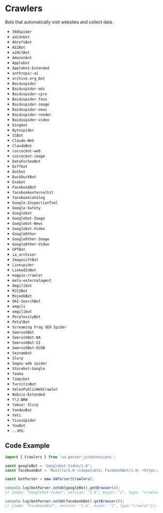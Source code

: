 # Crawlers

Bots that automatically visit websites and collect data.

- `360Spider` 
- `adidxbot`
- `AhrefsBot` 
- `AI2Bot`
- `aiHitBot`
- `Amazonbot`
- `Applebot`
- `Applebot-Extended` 
- `anthropic-ai` 
- `archive.org_bot` 
- `Baiduspider` 
- `Baiduspider-ads` 
- `Baiduspider-cpro` 
- `Baiduspider-favo` 
- `Baiduspider-image` 
- `Baiduspider-news` 
- `Baiduspider-render` 
- `Baiduspider-video` 
- `bingbot` 
- `Bytespider` 
- `CCBot` 
- `Claude-Web`
- `ClaudeBot` 
- `coccocbot-web`
- `coccocbot-image`
- `DataForSeoBot` 
- `Diffbot` 
- `Dotbot` 
- `DuckDuckBot` 
- `Exabot` 
- `FacebookBot` 
- `facebookexternalhit` 
- `facebookcatalog` 
- `Google-InspectionTool` 
- `Google-Safety` 
- `Googlebot` 
- `Googlebot-Image` 
- `Googlebot-News` 
- `Googlebot-Video` 
- `GoogleOther` 
- `GoogleOther-Image` 
- `GoogleOther-Video` 
- `GPTBot`
- `ia_archiver` 
- `ImagesiftBot`
- `Linespider` 
- `LinkedInBot` 
- `magpie-crawler`
- `meta-externalagent` 
- `Omgilibot` 
- `MJ12Bot` 
- `MojeekBot` 
- `OAI-SearchBot` 
- `omgili` 
- `omgilibot` 
- `PerplexityBot`
- `PetalBot` 
- `Screaming Frog SEO Spider` 
- `SemrushBot` 
- `SemrushBot-BA`
- `SemrushBot-SI`
- `SemrushBot-OCOB`
- `Seznambot`
- `Slurp` 
- `Sogou web spider`
- `Storebot-Google` 
- `Teoma`
- `Timpibot`
- `TurnitinBot`
- `VelenPublicWebCrawler`
- `Webzio-Extended` 
- `Y!J-BRW`
- `Yahoo! Slurp`
- `YandexBot` 
- `Yeti` 
- `YisouSpider`
- `YouBot`
- ... etc.

## Code Example

```js
import { Crawlers } from 'ua-parser-js/extensions';

const googleBot = 'Googlebot-Video/1.0';
const facebookBot = 'Mozilla/5.0 (compatible; FacebookBot/1.0; +https://developers.facebook.com/docs/sharing/webmasters/facebookbot/)';

const botParser = new UAParser(Crawlers);

console.log(botParser.setUA(googleBot).getBrowser());
// {name: "Googlebot-Video", version: "1.0", major: "1", type: "crawler"});

console.log(botParser.setUA(facebookBot).getBrowser());
// {name: "FacebookBot", version: "1.0", major: "1", type:"crawler"});
```